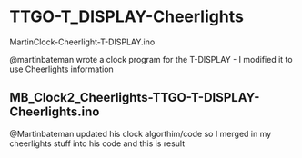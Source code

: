 # TTGO-T_DISPLAY-Cheerlights

MartinClock-Cheerlight-T-DISPLAY.ino

@martinbateman wrote a clock program for the T-DISPLAY - I modified it to use Cheerlights information

## MB_Clock2_Cheerlights-TTGO-T-DISPLAY-Cheerlights.ino

@Martinbateman updated his clock algorthim/code so I merged in my cheerlights stuff into his code and this is result


